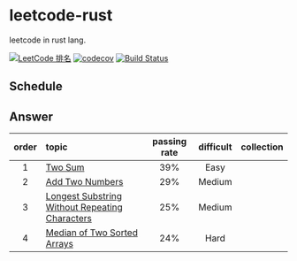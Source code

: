 # leetcode-rust
leetcode in rust lang.

[![LeetCode 排名](https://img.shields.io/badge/cruoru-1-blue.svg)](https://leetcode.com/cruoru/)
[![codecov](https://codecov.io/gh/ruoru/leetcode-rust/branch/master/graph/badge.svg)](https://codecov.io/gh/ruoru/leetcode-rust)
[![Build Status](https://api.travis-ci.org/ruoru/leetcode-rust.svg?branch=master)](https://www.travis-ci.org/ruoru/leetcode-rust)


## Schedule


## Answer

|order|topic|passing rate|difficult|collection|
|:-:|:-|:-:|:-:|:-:|
|1|[Two Sum](./Algorithms/0001.two_sum)|39%|Easy||
|2|[Add Two Numbers](./Algorithms/0002.add_two_numbers)|29%|Medium||
|3|[Longest Substring Without Repeating Characters](./Algorithms/0003.longest_substring_without_repeating_characters)|25%|Medium||
|4|[Median of Two Sorted Arrays](./Algorithms/0004.median_of_two_sorted_arrays)|24%|Hard||